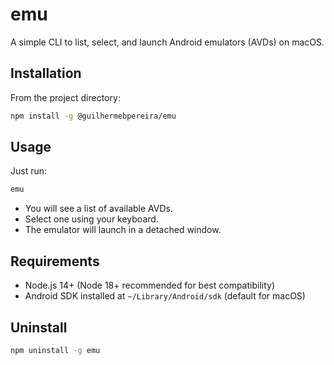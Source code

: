 # emu

A simple CLI to list, select, and launch Android emulators (AVDs) on macOS.

## Installation

From the project directory:

```sh
npm install -g @guilhermebpereira/emu
```

## Usage

Just run:

```sh
emu
```

- You will see a list of available AVDs.
- Select one using your keyboard.
- The emulator will launch in a detached window.

## Requirements
- Node.js 14+ (Node 18+ recommended for best compatibility)
- Android SDK installed at `~/Library/Android/sdk` (default for macOS)

## Uninstall

```sh
npm uninstall -g emu
``` 